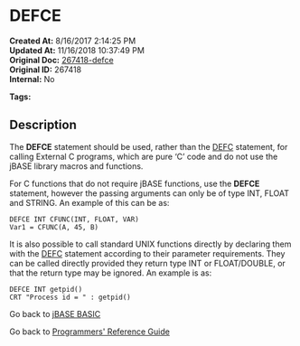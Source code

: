 # DEFCE

**Created At:** 8/16/2017 2:14:25 PM  
**Updated At:** 11/16/2018 10:37:49 PM  
**Original Doc:** [267418-defce](https://docs.jbase.com/36868-jbase-basic/267418-defce)  
**Original ID:** 267418  
**Internal:** No  

**Tags:**
<badge text='callc' vertical='middle' />

## Description

The **DEFCE** statement should be used, rather than the [DEFC](./../defc) statement, for calling External C programs, which are pure ‘C’ code and do not use the jBASE library macros and functions.

For C functions that do not require jBASE functions, use the **DEFCE** statement, however the passing arguments can only be of type INT, FLOAT and STRING. An example of this can be as:

```
DEFCE INT CFUNC(INT, FLOAT, VAR)
Var1 = CFUNC(A, 45, B)
```

It is also possible to call standard UNIX functions directly by declaring them with the [DEFC](./../defc) statement according to their parameter requirements. They can be called directly provided they return type INT or FLOAT/DOUBLE, or that the return type may be ignored. An example is as:

```
DEFCE INT getpid()
CRT "Process id = " : getpid()
```

Go back to [jBASE BASIC](./../README.md)

Go back to [Programmers' Reference Guide](./../../reference-guides/jbc/README.md)
